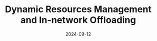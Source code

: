 ---
title: "Dynamic Resources Management and In-network Offloading"
collection: talks
permalink: /talks/2024-09-12-Dynamic-Resources-Management-and-In-network-Offloading
type: "seminar"
location: "Politechnika Częstochowska, Poland"
date: 2024-09-12
venue: 'Invited by prof.dr hab.inż. Roman Wyrzykowski'
url: 'https://pcz.pl/en/'
---